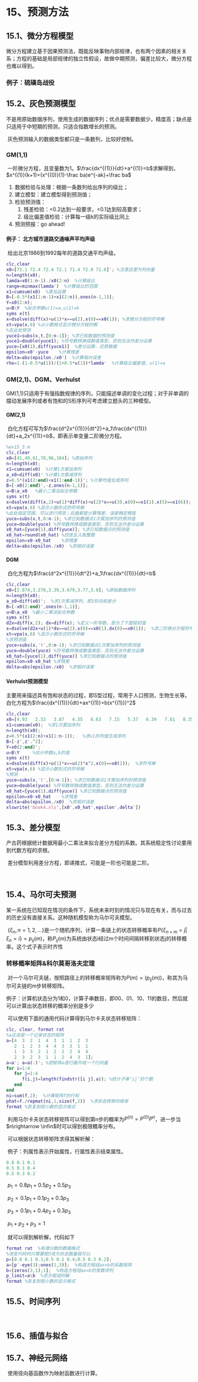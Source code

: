 # 15、预测方法

## 15.1、微分方程模型

​	微分方程建立基于因果预测法，既能反映事物内部规律，也有两个因素的相关关系；方程的基础是局部规律的独立性假设，故做中期预测，偏差比较大，微分方程也难以得到。

### 例子：硫磺岛战役



## 15.2、灰色预测模型

​	不是用原始数据序列，使用生成的数据序列；优点是需要数据少，精度高；缺点是只适用于中短期的预测，只适合指数增长的预测。

​	灰色预测输入的数据类型都只是一条数列，比较好控制。

### GM(1,1)

​	一阶微分方程，且变量数为1。$\frac{dx^{(1)}}{dt}+a^{(1)}=b$求解得到，$x^{(1)}(k+1)=(x^{(0)}(1)-\frac ba)e^{-ak}+\frac ba$

1. 数据检验与处理：根据一条数列给出序列的级比；
2. 建立模型：建立模型得到预测值；
3. 检验预测值：
   1. 残差检验：<0.2达到一般要求，<0.1达到较高要求；
   2. 级比偏差值检验：计算每一级k的实际级比同上
4. 预测预报：go ahead!

#### 例子： 北方城市道路交通噪声平均声级

​	给出北京1986到1992每年的道路交通平均声级。

```matlab
clc,clear
x0=[71.1 72.4 72.4 72.1 71.4 72.0 71.6]'; %注意这里为列向量
n=length(x0);
lamda=x0(1:n-1)./x0(2:n)  %计算级比
range=minmax(lamda')  %计算级比的范围
x1=cumsum(x0)  %累加运算
B=[-0.5*(x1(1:n-1)+x1(2:n)),ones(n-1,1)];
Y=x0(2:n);
u=B\Y  %拟合参数u(1)=a,u(2)=b
syms x(t)
x=dsolve(diff(x)+u(1)*x==u(2),x(0)==x0(1)); %求微分方程的符号解
xt=vpa(x,6) %以小数格式显示微分方程的解
%在此处预测
yuce1=subs(x,t,[0:n-1]); %求已知数据的预测值
yuce1=double(yuce1); %符号数转换成数值类型，否则无法作差分运算
yuce=[x0(1),diff(yuce1)]  %差分运算，还原数据
epsilon=x0'-yuce    %计算残差
delta=abs(epsilon./x0')  %计算相对误差
rho=1-(1-0.5*u(1))/(1+0.5*u(1))*lamda'  %计算级比偏差值，u(1)=a
```



### GM(2,1)、DGM、Verhulst



​	GM(1,1)只适用于有强指数规律的序列，只能描述单调的变化过程；对于非单调的摆动发展序列或者有饱和的S形序列可考虑建立题头的三种模型。

#### GM(2,1)

​	白化方程可写为$\frac{d^2x^{(1)}}{dt^2}+a_1\frac{dx^{(1)}}{dt}+a_2x^{(1)}=b$，即表示单变量二阶微分方程。

```matlab
%ex15_3.m
clc,clear
x0=[41,49,61,78,96,104]; %原始序列
n=length(x0); 
x1=cumsum(x0)  %计算1次累加序列
a_x0=diff(x0)' %计算1次累减序列
z=0.5*(x1(2:end)+x1(1:end-1))'; %计算均值生成序列
B=[-x0(2:end)',-z,ones(n-1,1)]; 
u=B\a_x0   %最小二乘法拟合参数
syms x(t)
x=dsolve(diff(x,2)+u(1)*diff(x)+u(2)*x==u(3),x(0)==x1(1),x(5)==x1(6)); %求符号解
xt=vpa(x,6) %显示小数形式的符号解
%此处指定范围，可以进行预测；后面都是计算残差、误差确定精度
yuce=subs(x,t,0:n-1); %求已知数据点1次累加序列的预测值
yuce=double(yuce) %符号数转换成数值类型，否则无法作差分运算
x0_hat=[yuce(1),diff(yuce)]; %求已知数据点的预测值
x0_hat=round(x0_hat) %四舍五入取整数
epsilon=x0-x0_hat    %求残差
delta=abs(epsilon./x0)  %求相对误差
```

#### DGM	

​	白化方程为$\frac{d^2x^{(1)}}{dt^2}+a_1\frac{dx^{(1)}}{dt}=b$

```matlab
clc,clear
x0=[2.874,3.278,3.39,3.679,3.77,3.8]; %原始数据序列
n=length(x0);
a_x0=diff(x0)';  %求1次累减序列，即1阶向前差分
B=[-x0(2:end)',ones(n-1,1)]; 
u=B\a_x0  %最小二乘法拟合参数
syms x(t)
d2x=diff(x,2); dx=diff(x); %定义一阶导数，是为了下面赋初值
x=dsolve(d2x+u(1)*dx==u(2),x(0)==x0(1),dx(0)==x0(1));  %求二阶微分方程符号解
xt=vpa(x,6) %显示小数形式的符号解
%求预测值
yuce=subs(x,'t',0:n-1); %求已知数据点1次累加序列的预测值
yuce=double(yuce) %符号数转换成数值类型，否则无法作差分运算
x0_hat=[yuce(1),diff(yuce)] %求已知数据点的预测值
epsilon=x0-x0_hat %求残差
delta=abs(epsilon./x0)  %求相对误差
```

#### Verhulst预测模型

​	主要用来描述具有饱和状态的过程，即S型过程，常用于人口预测，生物生长等。白化方程为$\frac{dx^{(1)}}{dt}+ax^{(1)}=b(x^{(1)})^2$

```	matlab
clc,clear
x0=[4.93   2.33   3.87   4.35   6.63   7.15   5.37   6.39   7.81   8.35];
x1=cumsum(x0);  %求1次累加序列
n=length(x0);
z=0.5*(x1(2:n)+x1(1:n-1));   %求x1的均值生成序列
B=[-z',z'.^2];
Y=x0(2:end)';
u=B\Y     %估计参数a,b的值
syms x(t)
x=dsolve(diff(x)+u(1)*x==u(2)*x^2,x(0)==x0(1));  %求符号解
xt=vpa(x,6) %显示小数形式的符号解
%预测
yuce=subs(x,'t',[0:n-1]); %求已知数据点1次累加序列的预测值
yuce=double(yuce) %符号数转换成数值类型，否则无法作差分运算
x0_hat=[yuce(1),diff(yuce)] %求已知数据点的预测值
epsilon=x0-x0_hat    %求残差
delta=abs(epsilon./x0)  %求相对误差
xlswrite('book4.xls',[x0',x0_hat',epsilon',delta'])
```

## 15.3、差分模型

​	产古药根据统计数据用最小二乘法来拟合差分方程的系数。其系统稳定性讨论要用到代数方程的求根。

​	差分模型利用差分方程，即递推式，可能是一阶也可能是二阶。

​	

## 15.4、马尔可夫预测

​	某一系统在已知现在情况的条件下，系统未来时刻的情况只与现在有关，而与过去的历史没有直接关系。这种随机模型称为马尔可夫模型。

​	$\{\xi_n,n=1,2,...\}$是一个随机序列，计算一条链上的状态转移概率有$P\{\xi_{n+m}=j|\xi_n=i\}=p_{ij}(m)$，称$P_{ij}(m)$为系统由状态i经过m个时间间隔转移到状态j的转移概率。这个式子表示时齐性

### 转移概率矩阵&科尔莫哥洛夫定理

​	对一个马尔可夫链，按照路径上的转移概率矩阵称为$P(m)=(p_{ij}(m))$，称其为马尔可夫链的m步转移矩阵。

​	例子：计算机状态分为1和0，计算子串数目，即00、01、10、11的数目，然后就可以计算出状态转移的概率分别是多少

​	可以使用下面的通用代码计算得到马尔卡夫状态转移矩阵：

```matlab
clc, clear, format rat
%a应该是一个记录状态的矩阵
a=[4  3  2  1  4  3  1  1  2  3 
   2  1  2  3  4  4  3  3  1  1
   1  3  3  2  1  2  2  2  4  4
   2  3  2  3  1  1  2  4  3  1];
a=a'; a=a(:)'; %把矩阵a逐行展开成一个行向量
for i=1:4
   for j=1:4
      f(i,j)=length(findstr([i j],a)); %统计子串‘ij’的个数
   end
end
ni=sum(f,2);  %计算矩阵f的行和
phat=f./repmat(ni,1,size(f,2))  %求状态转移的频率
format %恢复到短小数的显示格式
```

​	利用马尔卡夫状态转移矩阵可以得到第n步的概率为$P^{(n)}=P^{(0)}P^n$，进一步当$n\rightarrow \infin$时可以得到极限概率分布。

​	可以根据状态转移矩阵求得其解析解：

​	例子：列属性表示开始属性，行属性表示结束属性。

```matlab
0.8	0.1	0.1
0.5	0.1	0.4
0.5	0.3	0.2
```

​	$p_1=0.8p_1+0.5p_2+0.5p_3$

​	$p_2=0.1p_1+0.1p_2+0.3p_3$

​	$p_3=0.1p_1+0.4p_2+0.3p_3$

​	$p_1+p_2+p_3=1$

​	就可以得到解析解，代码如下

```matlab
format rat  %有理分数的数据格式
%改变代码时只需要把3改为状态数量就可以
p=[0.8 0.1 0.1;0.5 0.1 0.4;0.5 0.3 0.2];
a=[p'-eye(3);ones(1,3)];  %构造方程组ax=b的系数矩阵 
b=[zeros(3,1);1];  %构造方程组ax=b的常数项列
p_limit=a\b  %求方程组的解
format %恢复到短小数的显示格式
```

## 15.5、时间序列

​	

## 15.6、插值与拟合



## 15.7、神经元网络

​	使用径向基函数作为映射函数进行计算。

```matlab

```

